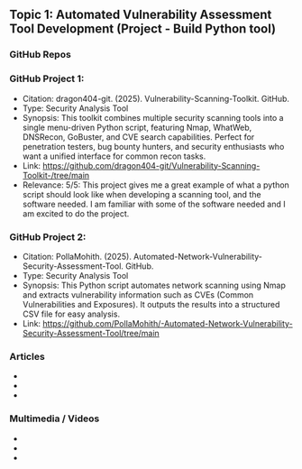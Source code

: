 ## Topic 1: Automated Vulnerability Assessment Tool Development (Project - Build Python tool) 
### GitHub Repos
### GitHub Project 1:  
- Citation: dragon404-git. (2025). Vulnerability-Scanning-Toolkit. GitHub. 
- Type: Security Analysis Tool 
- Synopsis: This toolkit combines multiple security scanning tools into a single menu-driven Python script, featuring Nmap, WhatWeb, DNSRecon, GoBuster, and CVE search capabilities. Perfect for penetration testers, bug bounty hunters, and security enthusiasts who want a unified interface for common recon tasks. 
- Link: https://github.com/dragon404-git/Vulnerability-Scanning-Toolkit-/tree/main 
- Relevance: 5/5: This project gives me a great example of what a python script should look like when developing a scanning tool, and the software needed. I am familiar with some of the software needed and I am excited to do the project. 

### GitHub Project 2:  
- Citation: PollaMohith. (2025). Automated-Network-Vulnerability-Security-Assessment-Tool. GitHub. 
- Type: Security Analysis Tool 
- Synopsis: This Python script automates network scanning using Nmap and extracts vulnerability information such as CVEs (Common Vulnerabilities and Exposures). It outputs the results into a structured CSV file for easy analysis. 
- Link: https://github.com/PollaMohith/-Automated-Network-Vulnerability-Security-Assessment-Tool/tree/main 

### Articles
-
-
-

### Multimedia / Videos
-
-
-
